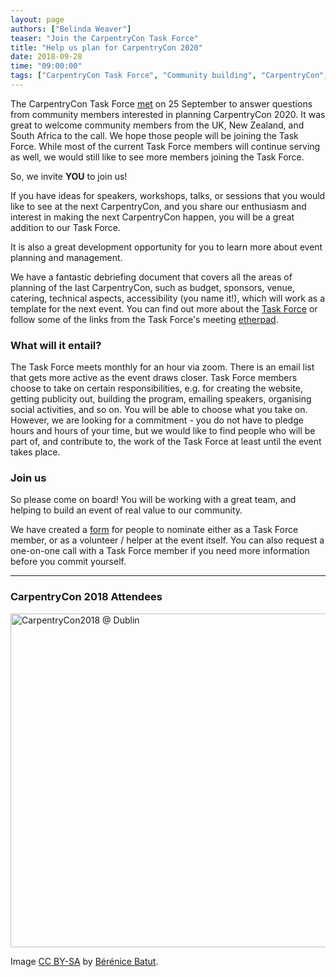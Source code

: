 ```yaml
---
layout: page
authors: ["Belinda Weaver"]
teaser: "Join the CarpentryCon Task Force"
title: "Help us plan for CarpentryCon 2020"
date: 2018-09-28
time: "09:00:00"
tags: ["CarpentryCon Task Force", "Community building", "CarpentryCon", "CarpentryCon 2020", "CarpentryConnect"]
---
```


The CarpentryCon Task Force [met](https://pad.carpentries.org/2018carpentrycontaskforce) on 25 September to answer 
questions from community members interested in planning CarpentryCon 2020. It was great to welcome community members from the UK, New Zealand, and South Africa to the call. We hope those people will be 
joining the Task Force. While most of the current Task Force members will continue 
serving as well, we would still like to see more members joining the Task Force.  

So, we invite **YOU** to join us!

If you have ideas for speakers, workshops, talks, or sessions that you would like to see at the next CarpentryCon, 
and you share our enthusiasm and interest in making the next 
CarpentryCon happen, you will be a great addition to our Task Force. 

It is also a great development opportunity for you to learn more about event planning and management. 

We have a fantastic debriefing document that covers all the areas of planning of the last CarpentryCon, such as 
budget, sponsors, venue, catering, technical aspects, accessibility (you name it!), which will work as a template 
for the next event. You can find out more about the [Task Force](https://carpentries.org/carp-con-tf/) or follow some of the links from the 
Task Force's meeting [etherpad](https://pad.carpentries.org/2018carpentrycontaskforce). 

### What will it entail?

The Task Force meets monthly for an hour via zoom. There is an email list that gets more active as the event draws closer.
Task Force members choose to take on certain responsibilities, e.g. for creating the website, getting publicity out, building the program, emailing speakers, organising social activities, and so on. You will be able to choose what you take on. However, we are looking for a commitment - you do not have to pledge hours and hours of your time, but we would like to find people who will be part of, and contribute to, the work of the Task Force at least until the event takes place. 

### Join us

So please come on board! You will be working with a great team, and helping to build an event of real value to our community.

We have created a [form](https://docs.google.com/forms/d/e/1FAIpQLScTQipfAl4SreKUF_VquOxLV69UZ2hg4cKZmDNh6BdXSGjyYg/viewform) 
for people to nominate either as a Task Force member, or as a volunteer / helper at the event itself. You can also request a one-on-one call with a Task Force member 
if you need more information before you commit yourself.

<hr>

### CarpentryCon 2018 Attendees   

<a data-flickr-embed="true"  href="https://www.flickr.com/photos/134305289@N03/40708346970/in/album-72157667641880727/" title="CarpentryCon2018 @ Dublin"><img src="https://farm2.staticflickr.com/1733/40708346970_2e096d2633_c.jpg" width="800" height="534" alt="CarpentryCon2018 @ Dublin"></a><script async src="//embedr.flickr.com/assets/client-code.js" charset="utf-8"></script>

Image [CC BY-SA](https://creativecommons.org/licenses/by-sa/3.0/) by [Bérénice Batut](https://www.flickr.com/photos/134305289@N03).
